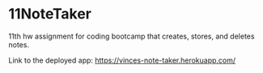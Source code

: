 # 11NoteTaker
11th hw assignment for coding bootcamp that creates, stores, and deletes notes.

Link to the deployed app: https://vinces-note-taker.herokuapp.com/
